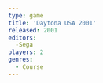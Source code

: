 ```yaml
---
type: game
title: 'Daytona USA 2001'
released: 2001
editors: 
  -Sega
players: 2
genres:
  - Course
---
```

